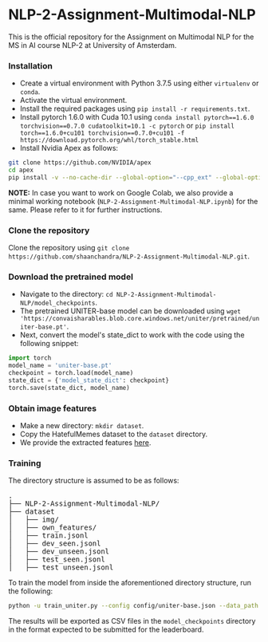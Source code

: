 # NLP-2-Assignment-Multimodal-NLP
This is the official repository for the Assignment on Multimodal NLP for the MS in AI course NLP-2 at University of Amsterdam.

### Installation

- Create a virtual environment with Python 3.7.5 using either `virtualenv` or `conda`.
- Activate the virtual environment.
- Install the required packages using `pip install -r requirements.txt`. 
- Install pytorch 1.6.0 with Cuda 10.1 using `conda install pytorch==1.6.0 torchvision==0.7.0 cudatoolkit=10.1 -c pytorch` or `pip install torch==1.6.0+cu101 torchvision==0.7.0+cu101 -f https://download.pytorch.org/whl/torch_stable.html`
- Install Nvidia Apex as follows:
```bash
git clone https://github.com/NVIDIA/apex
cd apex
pip install -v --no-cache-dir --global-option="--cpp_ext" --global-option="--cuda_ext" ./
```

**NOTE:** In case you want to work on Google Colab, we also provide a minimal working notebook (`NLP-2-Assignment-Multimodal-NLP.ipynb`) for the same. Please refer to it for further instructions. 


### Clone the repository

Clone the repository using `git clone https://github.com/shaanchandra/NLP-2-Assignment-Multimodal-NLP.git`.

### Download the pretrained model

- Navigate to the directory: `cd NLP-2-Assignment-Multimodal-NLP/model_checkpoints`.
- The pretrained UNITER-base model can be downloaded using `wget 'https://convaisharables.blob.core.windows.net/uniter/pretrained/uniter-base.pt'`.
- Next, convert the model's state_dict to work with the code using the following snippet:
```python
import torch
model_name = 'uniter-base.pt'
checkpoint = torch.load(model_name)
state_dict = {'model_state_dict': checkpoint}
torch.save(state_dict, model_name)

```

### Obtain image features

- Make a new directory: `mkdir dataset`.
- Copy the HatefulMemes dataset to the `dataset` directory.
- We provide the extracted features [here](https://drive.google.com/file/d/1vTl31tkkm_kpOsL7f3rhGWQFke2y96g_/view?usp=sharing).

### Training

The directory structure is assumed to be as follows:
<pre>
.
├── NLP-2-Assignment-Multimodal-NLP/
├── dataset
│   ├── img/
│   ├── own_features/
│   ├── train.jsonl
│   ├── dev_seen.jsonl
│   ├── dev_unseen.jsonl
│   ├── test_seen.jsonl
│   ├── test_unseen.jsonl
</pre>

To train the model from inside the aforementioned directory structure, run the following:
```bash
python -u train_uniter.py --config config/uniter-base.json --data_path ./dataset --model_path ./model_checkpoints --pretrained_model_file uniter-base.pt --feature_path ./dataset/own_features --lr 3e-5 --scheduler warmup_cosine --warmup_steps 500 --max_epoch 30 --batch_size 16 --patience 5 --gradient_accumulation 2 --model_save_name meme.pt --seed 43 
```
The results will be exported as CSV files in the `model_checkpoints` directory in the format expected to be submitted for the leaderboard.
